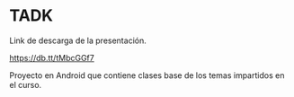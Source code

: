 TADK
====
Link de descarga de la presentación.

https://db.tt/tMbcGGf7

Proyecto en Android que contiene clases base de los temas impartidos en el curso.
